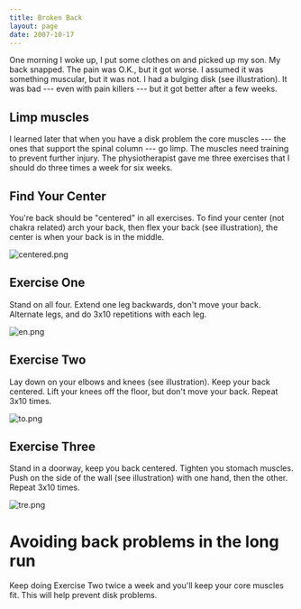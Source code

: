 ```yaml
---
title: Broken Back
layout: page
date: 2007-10-17
---
```




One morning I woke up, I put some clothes on and picked up my son. My
back snapped. The pain was O.K., but it got worse. I assumed it was
something muscular, but it was not. I had a bulging disk (see
illustration). It was bad \-\-- even with pain killers \-\-- but it got
better after a few weeks.


## Limp muscles

I learned later that when you have a disk problem the core muscles \-\--
the ones that support the spinal column \-\-- go limp. The muscles need
training to prevent further injury. The physiotherapist gave me three
exercises that I should do three times a week for six weeks.

## Find Your Center

You\'re back should be \"centered\" in all exercises. To find your
center (not chakra related) arch your back, then flex your back (see
illustration), the center is when your back is in the middle.

![centered.png](/assets/back_centered.png)

## Exercise One

Stand on all four. Extend one leg backwards, don\'t move your back.
Alternate legs, and do 3x10 repetitions with each leg.

![en.png](/assets/back_en.png)

## Exercise Two

Lay down on your elbows and knees (see illustration). Keep your back
centered. Lift your knees off the floor, but don\'t move your back.
Repeat 3x10 times.

![to.png](/assets/back_to.png)

## Exercise Three

Stand in a doorway, keep you back centered. Tighten you stomach muscles.
Push on the side of the wall (see illustration) with one hand, then the
other. Repeat 3x10 times.

![tre.png](/assets/back_tre.png)

# Avoiding back problems in the long run

Keep doing Exercise Two twice a week and you\'ll keep your core muscles
fit. This will help prevent disk problems.

